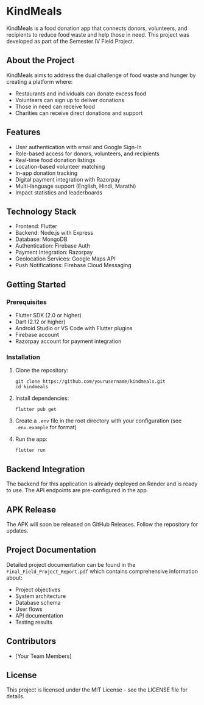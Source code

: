 # KindMeals

KindMeals is a food donation app that connects donors, volunteers, and recipients to reduce food waste and help those in need. This project was developed as part of the Semester IV Field Project.

## About the Project

KindMeals aims to address the dual challenge of food waste and hunger by creating a platform where:
- Restaurants and individuals can donate excess food
- Volunteers can sign up to deliver donations
- Those in need can receive food
- Charities can receive direct donations and support

## Features

- User authentication with email and Google Sign-In
- Role-based access for donors, volunteers, and recipients
- Real-time food donation listings
- Location-based volunteer matching
- In-app donation tracking
- Digital payment integration with Razorpay
- Multi-language support (English, Hindi, Marathi)
- Impact statistics and leaderboards

## Technology Stack

- Frontend: Flutter
- Backend: Node.js with Express
- Database: MongoDB
- Authentication: Firebase Auth
- Payment Integration: Razorpay
- Geolocation Services: Google Maps API
- Push Notifications: Firebase Cloud Messaging

## Getting Started

### Prerequisites

- Flutter SDK (2.0 or higher)
- Dart (2.12 or higher)
- Android Studio or VS Code with Flutter plugins
- Firebase account
- Razorpay account for payment integration

### Installation

1. Clone the repository:
   ```
   git clone https://github.com/yourusername/kindmeals.git
   cd kindmeals
   ```

2. Install dependencies:
   ```
   flutter pub get
   ```

3. Create a `.env` file in the root directory with your configuration (see `.env.example` for format)

4. Run the app:
   ```
   flutter run
   ```

## Backend Integration

The backend for this application is already deployed on Render and is ready to use. The API endpoints are pre-configured in the app.

## APK Release

The APK will soon be released on GitHub Releases. Follow the repository for updates.

## Project Documentation

Detailed project documentation can be found in the `Final_Field_Project_Report.pdf` which contains comprehensive information about:
- Project objectives
- System architecture
- Database schema
- User flows
- API documentation
- Testing results

## Contributors

- [Your Team Members]

## License

This project is licensed under the MIT License - see the LICENSE file for details.
